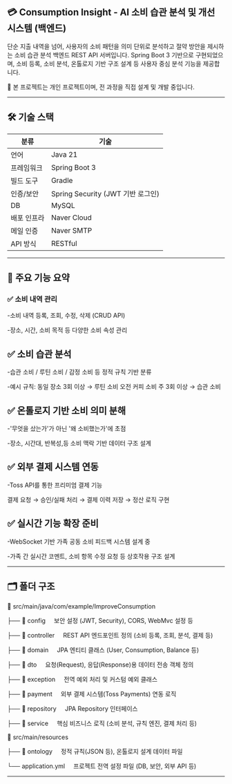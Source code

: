 ## 💳 Consumption Insight - AI 소비 습관 분석 및 개선 시스템 (백엔드)
단순 지출 내역을 넘어, 사용자의 소비 패턴을 의미 단위로 분석하고 절약 방안을 제시하는 소비 습관 분석 백엔드 REST API 서버입니다.
Spring Boot 3 기반으로 구현되었으며, 소비 등록, 소비 분석, 온톨로지 기반 구조 설계 등 사용자 중심 분석 기능을 제공합니다.

🔗 본 프로젝트는 개인 프로젝트이며, 전 과정을 직접 설계 및 개발 중입니다.

---

## 🛠 기술 스택

| 분류       | 기술                                           |
|------------|------------------------------------------------|
| 언어       | Java 21                                        |
| 프레임워크 | Spring Boot 3                                  |
| 빌드 도구  | Gradle                                         |
| 인증/보안  | Spring Security (JWT 기반 로그인)              |
| DB         | MySQL                                          |
| 배포 인프라 | Naver Cloud                                    |
| 메일 인증  | Naver SMTP                                     |
| API 방식   | RESTful                                        |


---

## 🔑 주요 기능 요약
### ✅ 소비 내역 관리

-소비 내역 등록, 조회, 수정, 삭제 (CRUD API)

-장소, 시간, 소비 목적 등 다양한 소비 속성 관리

## ✅ 소비 습관 분석

-습관 소비 / 루틴 소비 / 감정 소비 등 정적 규칙 기반 분류

-예시 규칙:
동일 장소 3회 이상 → 루틴 소비
오전 커피 소비 주 3회 이상 → 습관 소비

## ✅ 온톨로지 기반 소비 의미 분해

-'무엇을 샀는가'가 아닌 '왜 소비했는가'에 초점

-장소, 시간대, 반복성,등 소비 맥락 기반 데이터 구조 설계

## ✅ 외부 결제 시스템 연동

-Toss API를 통한 프리미엄 결제 기능

결제 요청 → 승인/실패 처리 → 결제 이력 저장 → 정산 로직 구현

## ✅ 실시간 기능 확장 준비

-WebSocket 기반 가족 공동 소비 피드백 시스템 설계 중

-가족 간 실시간 코멘트, 소비 항목 수정 요청 등 상호작용 구조 설계

---

## 🗂️ 폴더 구조
📁 src/main/java/com/example/ImproveConsumption

├── 📁 config
    보안 설정 (JWT, Security), CORS, WebMvc 설정 등

├── 📁 controller
    REST API 엔드포인트 정의 (소비 등록, 조회, 분석, 결제 등)

├── 📁 domain
    JPA 엔티티 클래스 (User, Consumption, Balance 등)

├── 📁 dto
    요청(Request), 응답(Response)용 데이터 전송 객체 정의

├── 📁 exception
    전역 예외 처리 및 커스텀 예외 클래스

├── 📁 payment
    외부 결제 시스템(Toss Payments) 연동 로직

├── 📁 repository
    JPA Repository 인터페이스

├── 📁 service
    핵심 비즈니스 로직 (소비 분석, 규칙 엔진, 결제 처리 등)

📁 src/main/resources

├── 📁 ontology
    정적 규칙(JSON 등), 온톨로지 설계 데이터 파일

└── application.yml
    프로젝트 전역 설정 파일 (DB, 보안, 외부 API 등)
    
---
